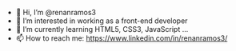- 👋 Hi, I’m @renanramos3
- 👀 I’m interested in working as a front-end developer
- 🌱 I’m currently learning HTML5, CSS3, JavaScript ...
- 📫 How to reach me: https://www.linkedin.com/in/renanramos3/

<!---
renanramos3/renanramos3 is a ✨ special ✨ repository because its `README.md` (this file) appears on your GitHub profile.
You can click the Preview link to take a look at your changes.
--->
